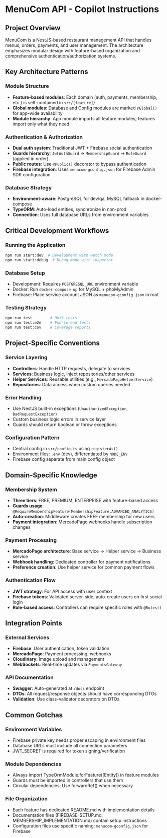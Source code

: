 # MenuCom API - Copilot Instructions

## Project Overview
MenuCom is a NestJS-based restaurant management API that handles menus, orders, payments, and user management. The architecture emphasizes modular design with feature-based organization and comprehensive authentication/authorization systems.

## Key Architecture Patterns

### Module Structure
- **Feature-based modules**: Each domain (auth, payments, membership, etc.) is self-contained in `src/[feature]/`
- **Global modules**: Database and Config modules are marked `@Global()` for app-wide availability
- **Module hierarchy**: App module imports all feature modules; features import only what they need

### Authentication & Authorization
- **Dual auth system**: Traditional JWT + Firebase social authentication
- **Guards hierarchy**: `JwtAuthGuard` → `MembershipGuard` → `RoleGuard` (applied in order)
- **Public routes**: Use `@Public()` decorator to bypass authentication
- **Firebase integration**: Uses `menucom-gconfig.json` for Firebase Admin SDK configuration

### Database Strategy
- **Environment-aware**: PostgreSQL for dev/qa, MySQL fallback in docker-compose
- **TypeORM**: Auto-load entities, synchronize in non-prod
- **Connection**: Uses full database URLs from environment variables

## Critical Development Workflows

### Running the Application
```bash
npm run start:dev  # Development with watch mode
npm run start:debug  # Debug mode with inspector
```

### Database Setup
- Development: Requires `POSTGRESQL_URL` environment variable
- Docker: Run `docker-compose up` for MySQL + phpMyAdmin
- Firebase: Place service account JSON as `menucom-gconfig.json` in root

### Testing Strategy
```bash
npm run test        # Unit tests
npm run test:e2e    # End-to-end tests
npm run test:cov    # Coverage reports
```

## Project-Specific Conventions

### Service Layering
- **Controllers**: Handle HTTP requests, delegate to services
- **Services**: Business logic, inject repositories/other services  
- **Helper Services**: Reusable utilities (e.g., `MercadoPagoHelperService`)
- **Repositories**: Data access when custom queries needed

### Error Handling
- Use NestJS built-in exceptions (`UnauthorizedException`, `BadRequestException`)
- Custom business logic errors in service layer
- Guards should return boolean or throw exceptions

### Configuration Pattern
- Central config in `src/config.ts` using `registerAs()`
- Environment files: `.env` (dev), differentiated by `NODE_ENV`
- Firebase config separate from main config object

## Domain-Specific Knowledge

### Membership System
- **Three tiers**: FREE, PREMIUM, ENTERPRISE with feature-based access
- **Guards usage**: `@RequireMembershipFeature(MembershipFeature.ADVANCED_ANALYTICS)`
- **Auto-creation**: Middleware creates FREE membership for new users
- **Payment integration**: MercadoPago webhooks handle subscription changes

### Payment Processing
- **MercadoPago architecture**: Base service → Helper service → Business service
- **Webhook handling**: Dedicated controller for payment notifications
- **Preference creation**: Use helper service for common payment flows

### Authentication Flow
- **JWT strategy**: For API access with user context
- **Firebase tokens**: Validated server-side, auto-create users on first social login
- **Role-based access**: Controllers can require specific roles with `@Roles()`

## Integration Points

### External Services
- **Firebase**: User authentication, token validation
- **MercadoPago**: Payment processing, webhooks
- **Cloudinary**: Image upload and management
- **WebSockets**: Real-time updates via `PaymentsGateway`

### API Documentation
- **Swagger**: Auto-generated at `/docs` endpoint
- **DTOs**: All request/response objects should have corresponding DTOs
- **Validation**: Use class-validator decorators on DTOs

## Common Gotchas

### Environment Variables
- Firebase private key needs proper escaping in environment files
- Database URLs must include all connection parameters
- JWT_SECRET is required for token signing/verification

### Module Dependencies
- Always import TypeOrmModule.forFeature([Entity]) in feature modules
- Guards must be imported in controllers that use them
- Circular dependencies: Use forwardRef() when necessary

### File Organization
- Each feature has dedicated README.md with implementation details
- Documentation files (FIREBASE-SETUP.md, MEMBERSHIP_IMPLEMENTATION.md) contain setup instructions
- Configuration files use specific naming: `menucom-gconfig.json` for Firebase
